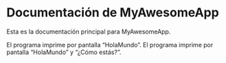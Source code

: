 # Documentación de MyAwesomeApp
Esta es la documentación principal para MyAwesomeApp.

El programa imprime por pantalla “HolaMundo”.
El programa imprime por pantalla “HolaMundo” y “¿Cómo estás?”.
